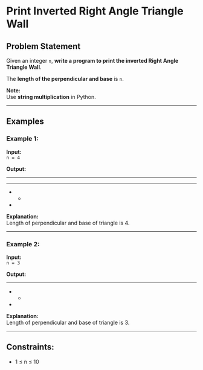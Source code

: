 # Print Inverted Right Angle Triangle Wall

## Problem Statement

Given an integer `n`, **write a program to print the inverted Right Angle Triangle Wall**.  

The **length of the perpendicular and base** is `n`.  

**Note:**  
Use **string multiplication** in Python.

---

## Examples

### Example 1:

**Input:**  
`n = 4`  

**Output:**
* * * * 
* * *
* *
*

**Explanation:**  
Length of perpendicular and base of triangle is 4.

---

### Example 2:

**Input:**  
`n = 3`  

**Output:**
* * *
* *
*

**Explanation:**  
Length of perpendicular and base of triangle is 3.

---

## Constraints:

- 1 ≤ n ≤ 10
